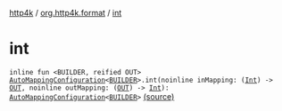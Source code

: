 [http4k](../index.md) / [org.http4k.format](index.md) / [int](./int.md)

# int

`inline fun <BUILDER, reified OUT> `[`AutoMappingConfiguration`](-auto-mapping-configuration/index.md)`<`[`BUILDER`](int.md#BUILDER)`>.int(noinline inMapping: (`[`Int`](https://kotlinlang.org/api/latest/jvm/stdlib/kotlin/-int/index.html)`) -> `[`OUT`](int.md#OUT)`, noinline outMapping: (`[`OUT`](int.md#OUT)`) -> `[`Int`](https://kotlinlang.org/api/latest/jvm/stdlib/kotlin/-int/index.html)`): `[`AutoMappingConfiguration`](-auto-mapping-configuration/index.md)`<`[`BUILDER`](int.md#BUILDER)`>` [(source)](https://github.com/http4k/http4k/blob/master/http4k-core/src/main/kotlin/org/http4k/format/AutoMappingConfiguration.kt#L83)